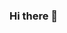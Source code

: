 ### Hi there 👋

<!--
**MomoDev1999/MomoDev1999** is a ✨ _special_ ✨ repository because its `README.md` (this file) appears on your GitHub profile.

<img src="https://cdn.leonardo.ai/users/40344ce2-26b2-4ac4-9a5c-2672816e4111/generations/e295c5cf-885c-4d05-acad-12344c4fa929/Default_Sad_raccoon_looking_down_animation_style_Studio_Ghibli_0.jpg" alt="Sad Raccoon">
